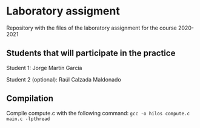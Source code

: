 # Laboratory assigment

Repository with the files of the laboratory assignment for the course 2020-2021

## Students that will participate in the practice

Student 1: Jorge Martín García

Student 2 (optional): Raúl Calzada Maldonado

## Compilation

Compile compute.c with the following command: `gcc -o hilos compute.c main.c -lpthread`

